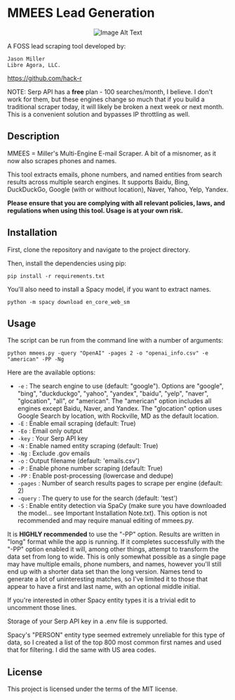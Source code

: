 
# MMEES Lead Generation

<div align="center">
  <img src="./MMEES.png" alt="Image Alt Text" width="width: 160px; height: 90px;">
</div>

A FOSS lead scraping tool developed by:

	Jason Miller
	Libre Agora, LLC. 

https://github.com/hack-r

NOTE: Serp API has a **free** plan - 100 searches/month, I believe. I don't work for them, but these engines change so much that if you build a traditional scraper today, it will likely be broken a next week or next month. This is a convenient solution and bypasses IP throttling as well.

## Description

MMEES = Miller's Multi-Engine E-mail Scraper. A bit of a misnomer, as it now also scrapes phones and names.

This tool extracts emails, phone numbers, and named entities from search results across multiple search engines. It supports Baidu, Bing, DuckDuckGo, Google (with or without location), Naver, Yahoo, Yelp, Yandex.

**Please ensure that you are complying with all relevant policies, laws, and regulations when using this tool. Usage is at your own risk.**

## Installation

First, clone the repository and navigate to the project directory.

Then, install the dependencies using pip:

```
pip install -r requirements.txt
```

You'll also need to install a Spacy model, if you want to extract names. 

```
python -m spacy download en_core_web_sm
```

## Usage

The script can be run from the command line with a number of arguments:

```
python mmees.py -query "OpenAI" -pages 2 -o "openai_info.csv" -e "american" -PP -Ng
```

Here are the available options:

* `-e` : The search engine to use (default: "google"). Options are "google", "bing", "duckduckgo", "yahoo", "yandex", "baidu", "yelp", "naver", "glocation", "all", or "american". The "american" option includes all engines except Baidu, Naver, and Yandex. The "glocation" option uses Google Search by location, with Rockville, MD as the default location.
* `-E` : Enable email scraping (default: True)
* `-Eo` : Email only output
* `-key` : Your Serp API key
* `-N` : Enable named entity scraping (default: True)
* `-Ng` : Exclude .gov emails
* `-o` : Output filename (default: 'emails.csv')
* `-P` : Enable phone number scraping (default: True)
* `-PP` : Enable post-processing (lowercase and dedupe)
* `-pages` : Number of search results pages to scrape per engine (default: 2)
* `-query` : The query to use for the search (default: 'test')
* `-S` : Enable entity detection via SpaCy (make sure you have downloaded the model... see  Important Installation Note.txt). This option is not recommended and may require manual editing of mmees.py.

It is **HIGHLY recommended** to use the "-PP" option. Results are written in "long" format while the app is running. If it completes successfully with the "-PP" option enabled it will, among other things, attempt to transform the data set from long to wide. This is only somewhat possible as a single page may have multiple emails, phone numbers, and names, however you'll still end up with a shorter data set than the long version. Names tend to generate a lot of uninteresting matches, so I've limited it to those that appear to have a first and last name, with an optional middle initial. 

If you're interested in other Spacy entity types it is a trivial edit to uncomment those lines.

Storage of your Serp API key in a .env file is supported.

Spacy's "PERSON" entity type seemed extremely unreliable for this type of data, so I created a list of the top 800 most common first names and used that for filtering. I did the same with US area codes.

## License

This project is licensed under the terms of the MIT license.